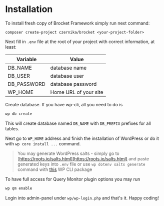 # Installation

To install fresh copy of Brocket Framework simply run next command:
```
composer create-project czernika/brocket <your-project-folder>
```

Next fill in `.env` file at the root of your project with correct information, at least:

| Variable | Value |
| ------ | ------ |
| DB_NAME | database name |
| DB_USER | database user |
| DB_PASSWORD | database password |
| WP_HOME | Home URL of your site |

Create database. If you have wp-cli, all you need to do is
```sh
wp db create
```

This will create database named `DB_NAME` with `DB_PREFIX` prefixes for all tables.

Next go to `WP_HOME` address and finish the installation of WordPress or do it with `wp core install ...` command.

> You may generate WordPress salts - simply go to [https://roots.io/salts.html](https://roots.io/salts.html) and paste generated keys into `.env` file or use `wp dotenv salts generate` command with [this](https://github.com/aaemnnosttv/wp-cli-dotenv-command) WP CLI package

To have full access for Query Monitor plugin options you may run
```sh
wp qm enable
```

Login into admin-panel under `wp/wp-login.php` and that's it. Happy coding!
